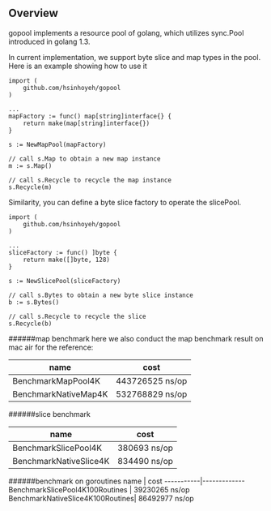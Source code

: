## Overview

gopool implements a resource pool of golang, which utilizes sync.Pool introduced in golang 1.3.

In current implementation, we support byte slice and map types in the pool. Here is an example showing how to use it

```
import (
	github.com/hsinhoyeh/gopool
)

...
mapFactory := func() map[string]interface{} {
	return make(map[string]interface{})
}

s := NewMapPool(mapFactory)

// call s.Map to obtain a new map instance
m := s.Map()

// call s.Recycle to recycle the map instance
s.Recycle(m)

```

Similarity, you can define a byte slice factory to operate the slicePool.

```
import (
	github.com/hsinhoyeh/gopool
)

...
sliceFactory := func() ]byte {
	return make([]byte, 128)
}

s := NewSlicePool(sliceFactory)

// call s.Bytes to obtain a new byte slice instance
b := s.Bytes()

// call s.Recycle to recycle the slice
s.Recycle(b)

```

######map benchmark
here we also conduct the map benchmark result on mac air for the reference:

name       | cost
-----------|-------------
BenchmarkMapPool4K | 443726525 ns/op
BenchmarkNativeMap4K | 532768829 ns/op

######slice benchmark

name       | cost
-----------|-------------
BenchmarkSlicePool4K | 380693 ns/op
BenchmarkNativeSlice4K | 834490 ns/op

######benchmark on goroutines
name       | cost
-----------|-------------
BenchmarkSlicePool4K100Routines | 39230265 ns/op
BenchmarkNativeSlice4K100Routines| 86492977 ns/op


